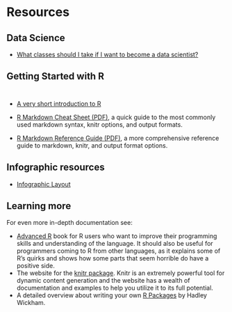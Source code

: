 # Resources

## Data Science
* [What classes should I take if I want to become a data scientist?](https://www.quora.com/What-classes-should-I-take-if-I-want-to-become-a-data-scientist)


## Getting Started with R

<div style="height: 10px;"></div>

* [A very short introduction to R](https://cran.r-project.org/doc/contrib/Torfs+Brauer-Short-R-Intro.pdf)
* [R Markdown Cheat Sheet (PDF)](http://www.rstudio.com/wp-content/uploads/2015/02/rmarkdown-cheatsheet.pdf), a quick guide to the most commonly used markdown syntax, knitr options, and output formats.

* [R Markdown Reference Guide (PDF)](http://www.rstudio.com/wp-content/uploads/2015/03/rmarkdown-reference.pdf), a more comprehensive reference guide to markdown, knitr, and output format options.

## Infographic resources

* [Infographic Layout](http://www.r-bloggers.com/r-how-to-layout-and-design-an-infographic/)

## Learning more

For even more in-depth documentation see:

* [Advanced R](http://adv-r.had.co.nz) book for R users who want to improve their programming skills and understanding of the language. It should also be useful for programmers coming to R from other languages, as it explains some of R’s quirks and shows how some parts that seem horrible do have a positive side.
* The website for the [knitr package](http://yihui.name/knitr/). Knitr is an extremely powerful tool for dynamic content generation and the website has a wealth of documentation and examples to help you utilize it to its full potential.
* A detailed overview about writing your own [R Packages](http://r-pkgs.had.co.nz) by Hadley Wickham.  
